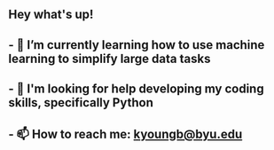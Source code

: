 ## Hey what's up! 
## - 🔭 I’m currently learning how to use machine learning to simplify large data tasks 
## - 🤔 I'm looking for help developing my coding skills, specifically Python
## - 📫 How to reach me: kyoungb@byu.edu

<!--
**kyoungb/kyoungb** is a ✨ _special_ ✨ repository because its `README.md` (this file) appears on your GitHub profile.

Here are some ideas to get you started:

- 🔭 I’m currently working on ...
- 🌱 I’m currently learning ...
- 👯 I’m looking to collaborate on ...
- 🤔 I’m looking for help with ...
- 💬 Ask me about ...
- 📫 How to reach me: ...
- 😄 Pronouns: ...
- ⚡ Fun fact: ...
-->
